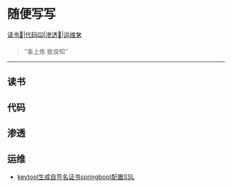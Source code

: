 # 随便写写

[读书📖](#读书)|[代码⌨️](#代码)|[渗透🔐](#渗透)|[运维🛠](#运维)

> “事上炼 致良知”

---

## 读书

## 代码

## 渗透

## 运维
* [keytool生成自签名证书springboot配置SSL](4.运维/keytool生成自签名证书springboot配置SSL.md)
